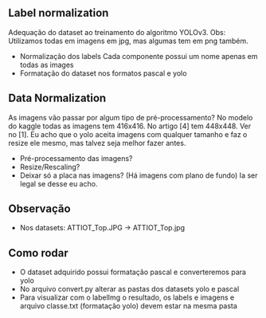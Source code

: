 ## Label normalization
Adequação do dataset ao treinamento do algoritmo YOLOv3.
Obs: Utilizamos todas em imagens em jpg, mas algumas tem em png também.
* Normalização dos labels
Cada componente possui um nome apenas em todas as images
* Formatação do dataset nos formatos pascal e yolo

## Data Normalization
As imagens vão passar por algum tipo de pré-processamento? No modelo do kaggle todas as imagens tem 416x416. No artigo [4] tem 448x448. Ver no [1]. Eu acho que o yolo aceita imagens com qualquer tamanho e faz o resize ele mesmo, mas talvez seja melhor fazer antes.
* Pré-processamento das imagens?
* Resize/Rescaling?
* Deixar só a placa nas imagens? (Há imagens com plano de fundo) Ia ser legal se desse eu acho.

## Observação
* Nos datasets: ATTIOT_Top.JPG -> ATTIOT_Top.jpg

## Como rodar
* O dataset adquirido possui formatação pascal e converteremos para yolo
* No arquivo convert.py alterar as pastas dos datasets yolo e pascal
* Para visualizar com o labelImg o resultado, os labels e imagens e arquivo classe.txt (formatação yolo) devem estar na mesma pasta